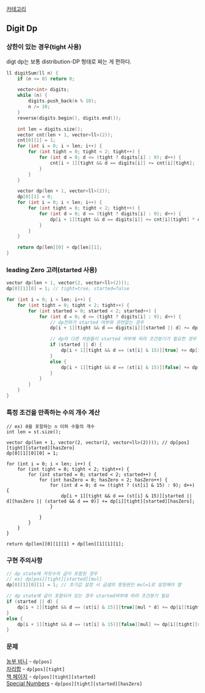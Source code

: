 [카테고리](/README.md)
## Digit Dp
### 상한이 있는 경우(tight 사용)
digt dp는 보통 distribution-DP 형태로 짜는 게 편하다.
```cpp
ll digitSum(ll n) {
	if (n <= 0) return 0;

	vector<int> digits;
	while (n) {
		digits.push_back(n % 10);
		n /= 10;
	}
	reverse(digits.begin(), digits.end());

	int len = digits.size();
	vector cnt(len + 1, vector<ll>(2));
	cnt[0][1] = 1;
	for (int i = 0; i < len; i++) {
		for (int tight = 0; tight < 2; tight++) {
			for (int d = 0; d <= (tight ? digits[i] : 9); d++) {
				cnt[i + 1][tight && d == digits[i]] += cnt[i][tight];
			}
		}
	}

	vector dp(len + 1, vector<ll>(2));
	dp[0][1] = 0;
	for (int i = 0; i < len; i++) {
		for (int tight = 0; tight < 2; tight++) {
			for (int d = 0; d <= (tight ? digits[i] : 9); d++) {
				dp[i + 1][tight && d == digits[i]] += cnt[i][tight] * d + dp[i][tight];
			}
		}
	}

	return dp[len][0] + dp[len][1];
}
```
### leading Zero 고려(started 사용)
```cpp
vector dp(len + 1, vector(2, vector<ll>(2)));
dp[0][1][0] = 1; // tight=true, started=false

for (int i = 0; i < len; i++) {
	for (int tight = 0; tight < 2; tight++) {
		for (int started = 0; started < 2; started++) {
			for (int d = 0; d <= (tight ? digits[i] : 9); d++) {
				// dp전파가 started 여부와 관련없는 경우
				dp[i + 1][tight && d == digits[i]][started || d] += dp[i][tight][started];

				// dp의 다른 차원들이 started 여부에 따라 조건분기가 필요한 경우
				if (started || d) {
					dp[i + 1][tight && d == (st[i] & 15)][true] += dp[i][tight][started];
				}
				else {
					dp[i + 1][tight && d == (st[i] & 15)][false] += dp[i][tight][started];
				}
			}
		}
	}
}
```

### 특정 조건을 만족하는 수의 개수 계산
```
// ex) 0을 포함하는 n 이하 수들의 개수
int len = st.size();

vector dp(len + 1, vector(2, vector(2, vector<ll>(2)))); // dp[pos][tight][started][hasZero]
dp[0][1][0][0] = 1;

for (int i = 0; i < len; i++) {
	for (int tight = 0; tight < 2; tight++) {
		for (int started = 0; started < 2; started++) {
			for (int hasZero = 0; hasZero < 2; hasZero++) {
				for (int d = 0; d <= (tight ? (st[i] & 15) : 9); d++) {
					dp[i + 1][tight && d == (st[i] & 15)][started || d][hasZero || (started && d == 0)] += dp[i][tight][started][hasZero];
				}
				
			}
		}
	}
}

return dp[len][0][1][1] + dp[len][1][1][1];
```

### 구현 주의사항

```cpp
// dp state에 자릿수의 곱이 포함된 경우
// ex) dp[pos][tight][started][mul]
dp[0][1][0][1] = 1; // 초기값 설정 시 곱셈의 항등원인 mul=1로 설정해야 함

// dp state에 곱이 포함되어 있는 경우 started여부에 따라 조건분기 필요
if (started || d) {
	dp[i + 1][tight && d == (st[i] & 15)][true][mul * d] += dp[i][tight][started][mul];
}
else {
	dp[i + 1][tight && d == (st[i] & 15)][false][mul] += dp[i][tight][started][mul];
}
```

### 문제
[농부 비니](https://www.acmicpc.net/problem/20957) - `dp[pos]`   
[자리합](https://www.acmicpc.net/problem/5425) - `dp[pos][tight]`   
[책 페이지](https://www.acmicpc.net/problem/1019) - `dp[pos][tight][started]`   
[Special Numbers](https://www.acmicpc.net/problem/30861) - `dp[pos][tight][started][hasZero]`   

